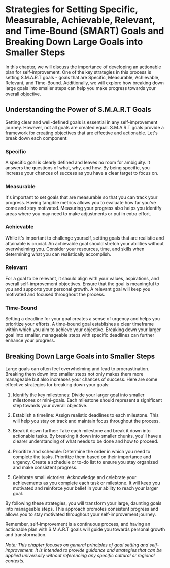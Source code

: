 Strategies for Setting Specific, Measurable, Achievable, Relevant, and Time-Bound (SMART) Goals and Breaking Down Large Goals into Smaller Steps
===============================================================================================================================================================================================================

In this chapter, we will discuss the importance of developing an actionable plan for self-improvement. One of the key strategies in this process is setting S.M.A.R.T goals - goals that are Specific, Measurable, Achievable, Relevant, and Time-Bound. Additionally, we will explore how breaking down large goals into smaller steps can help you make progress towards your overall objective.

Understanding the Power of S.M.A.R.T Goals
------------------------------------------

Setting clear and well-defined goals is essential in any self-improvement journey. However, not all goals are created equal. S.M.A.R.T goals provide a framework for creating objectives that are effective and actionable. Let's break down each component:

### Specific

A specific goal is clearly defined and leaves no room for ambiguity. It answers the questions of what, why, and how. By being specific, you increase your chances of success as you have a clear target to focus on.

### Measurable

It's important to set goals that are measurable so that you can track your progress. Having tangible metrics allows you to evaluate how far you've come and stay motivated. Measuring your progress also helps you identify areas where you may need to make adjustments or put in extra effort.

### Achievable

While it's important to challenge yourself, setting goals that are realistic and attainable is crucial. An achievable goal should stretch your abilities without overwhelming you. Consider your resources, time, and skills when determining what you can realistically accomplish.

### Relevant

For a goal to be relevant, it should align with your values, aspirations, and overall self-improvement objectives. Ensure that the goal is meaningful to you and supports your personal growth. A relevant goal will keep you motivated and focused throughout the process.

### Time-Bound

Setting a deadline for your goal creates a sense of urgency and helps you prioritize your efforts. A time-bound goal establishes a clear timeframe within which you aim to achieve your objective. Breaking down your larger goal into smaller, manageable steps with specific deadlines can further enhance your progress.

Breaking Down Large Goals into Smaller Steps
--------------------------------------------

Large goals can often feel overwhelming and lead to procrastination. Breaking them down into smaller steps not only makes them more manageable but also increases your chances of success. Here are some effective strategies for breaking down your goals:

1. Identify the key milestones: Divide your larger goal into smaller milestones or mini-goals. Each milestone should represent a significant step towards your overall objective.

2. Establish a timeline: Assign realistic deadlines to each milestone. This will help you stay on track and maintain focus throughout the process.

3. Break it down further: Take each milestone and break it down into actionable tasks. By breaking it down into smaller chunks, you'll have a clearer understanding of what needs to be done and how to proceed.

4. Prioritize and schedule: Determine the order in which you need to complete the tasks. Prioritize them based on their importance and urgency. Create a schedule or to-do list to ensure you stay organized and make consistent progress.

5. Celebrate small victories: Acknowledge and celebrate your achievements as you complete each task or milestone. It will keep you motivated and reinforce your belief in your ability to reach your larger goal.

By following these strategies, you will transform your large, daunting goals into manageable steps. This approach promotes consistent progress and allows you to stay motivated throughout your self-improvement journey.

Remember, self-improvement is a continuous process, and having an actionable plan with S.M.A.R.T goals will guide you towards personal growth and transformation.

*Note: This chapter focuses on general principles of goal setting and self-improvement. It is intended to provide guidance and strategies that can be applied universally without referencing any specific cultural or regional contexts.*
